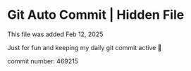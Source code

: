 # Git Auto Commit | Hidden File

This file was added Feb 12, 2025

Just for fun and keeping my daily git commit active 🤪

commit number: 469215
